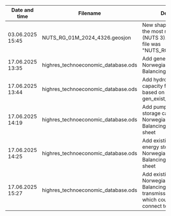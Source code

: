 | Date and time | Filename | Description of changes | Hash of file (SHA256) |
|---------------|----------|------------------------|-----------------------|
|03.06.2025 15:45 | NUTS_RG_01M_2024_4326.geosjon | New shapefile (NUTS 2024) including the most recent Norwegian counties (NUTS 3). From [EuroStat](https://ec.europa.eu/eurostat/web/gisco/geodata/statistical-units/territorial-units-statistics). The replaced file was "NUTS_RG_01M_2021_4326.geosjon". |  `DD650AD1AA4ED3F86F0A524B759C089C9801EFDCA4617759489991D53F803D49`|
|17.06.2025 13:35 | highres_technoeconomic_database.ods | Add generation capacity limits for 11 Norwegian counties based on Balancing Act paper to gen_lim_z sheet |  `cca1497d21731565c436db60c5e3b71b7bc7b3a807aa5272f62231412151025d` |
|17.06.2025 13:44 | highres_technoeconomic_database.ods | Add hydropower power and energy capacity for 11 Norwegian counties based on Balancing Act paper to gen_exist_z sheet |  `a083b8c87ab0b0a213ed2f43d5ad9dd61b63abd6e0dd4206ffdc1c037c9a2e23` |
|17.06.2025 14:19 | highres_technoeconomic_database.ods | Add pumped hydro power and energy storage capacity limits for 11 Norwegian counties based on Balancing Act paper to store_lim_z sheet |  `b3137afd1db0434db8c18315ca751091421df8881b913fa413efb4970af20124` |
|17.06.2025 14:25 | highres_technoeconomic_database.ods | Add existing pumped hydro power and energy storage capacity for 11 Norwegian counties based on Balancing Act paper to store_exist_z sheet |  `8253379774307486ee81917f75cdc3a904f0e82b89c6dddc25595150a8a66f72` |
|17.06.2025 15:27 | highres_technoeconomic_database.ods | Add existing transmission links for 11 Norwegian counties based on Balancing Act paper to transmission_allowed sheet and update which county the transnational links connect to |  `da0c63fcbce8ce319a9ee469c03350f4a25efdf29eea535207e26d7528238d1a` |
